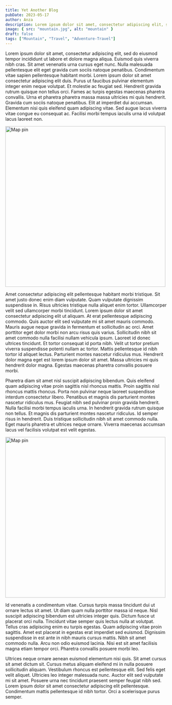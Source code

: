 ```yaml
---
title: Yet Another Blog
pubDate: 2023-05-17
author: Anza
description: Lorem ipsum dolor sit amet, consectetur adipiscing elit, sed do eiusmod tempor incididunt ut labore et dolore magna aliqua. Enim praesent elementum facilisis leo vel. Felis bibendum ut tristique et egestas quis ipsum. Molestie a iaculis at erat pellentesque adipiscing commodo elit. Scelerisque purus semper eget duis at tellus at urna. Quis hendrerit dolor magna eget est lorem ipsum dolor. Praesent semper feugiat nibh sed pulvinar. Molestie a iaculis at erat pellentesque. Varius sit amet mattis vulputate enim nulla. Sed risus pretium quam vulputate dignissim suspendisse in. Sed adipiscing diam donec adipiscing tristique risus nec. Cras adipiscing enim eu turpis. Sed velit dignissim sodales ut eu sem integer vitae. Massa tempor nec feugiat nisl pretium fusce id velit.
image: { src: "mountain.jpg", alt: "mountain" }
draft: false
tags: ["Mountain", "Travel", "Adventure-Travel"]
---
```


Lorem ipsum dolor sit amet, consectetur adipiscing elit, sed do eiusmod tempor incididunt ut labore et dolore magna aliqua. Euismod quis viverra nibh cras. Sit amet venenatis urna cursus eget nunc. Nulla malesuada pellentesque elit eget gravida cum sociis natoque penatibus. Condimentum vitae sapien pellentesque habitant morbi. Lorem ipsum dolor sit amet consectetur adipiscing elit duis. Purus ut faucibus pulvinar elementum integer enim neque volutpat. Et molestie ac feugiat sed. Hendrerit gravida rutrum quisque non tellus orci. Fames ac turpis egestas maecenas pharetra convallis. Urna et pharetra pharetra massa massa ultricies mi quis hendrerit. Gravida cum sociis natoque penatibus. Elit at imperdiet dui accumsan. Elementum nisi quis eleifend quam adipiscing vitae. Sed augue lacus viverra vitae congue eu consequat ac. Facilisi morbi tempus iaculis urna id volutpat lacus laoreet non.

<img style="width:500px;" src="/mountain.jpg" alt="Map pin">

Amet consectetur adipiscing elit pellentesque habitant morbi tristique. Sit amet justo donec enim diam vulputate. Quam vulputate dignissim suspendisse in. Risus ultricies tristique nulla aliquet enim tortor. Ullamcorper velit sed ullamcorper morbi tincidunt. Lorem ipsum dolor sit amet consectetur adipiscing elit ut aliquam. At erat pellentesque adipiscing commodo. Quis auctor elit sed vulputate mi sit amet mauris commodo. Mauris augue neque gravida in fermentum et sollicitudin ac orci. Amet porttitor eget dolor morbi non arcu risus quis varius. Sollicitudin nibh sit amet commodo nulla facilisi nullam vehicula ipsum. Laoreet id donec ultrices tincidunt. Et tortor consequat id porta nibh. Velit ut tortor pretium viverra suspendisse potenti nullam ac tortor. Mattis pellentesque id nibh tortor id aliquet lectus. Parturient montes nascetur ridiculus mus. Hendrerit dolor magna eget est lorem ipsum dolor sit amet. Massa ultricies mi quis hendrerit dolor magna. Egestas maecenas pharetra convallis posuere morbi.

Pharetra diam sit amet nisl suscipit adipiscing bibendum. Quis eleifend quam adipiscing vitae proin sagittis nisl rhoncus mattis. Proin sagittis nisl rhoncus mattis rhoncus. Porta non pulvinar neque laoreet suspendisse interdum consectetur libero. Penatibus et magnis dis parturient montes nascetur ridiculus mus. Feugiat nibh sed pulvinar proin gravida hendrerit. Nulla facilisi morbi tempus iaculis urna. In hendrerit gravida rutrum quisque non tellus. Et magnis dis parturient montes nascetur ridiculus. Id semper risus in hendrerit. Duis tristique sollicitudin nibh sit amet commodo nulla. Eget mauris pharetra et ultrices neque ornare. Viverra maecenas accumsan lacus vel facilisis volutpat est velit egestas.

<img style="width:500px;" src="/mappin.png" alt="Map pin">

Id venenatis a condimentum vitae. Cursus turpis massa tincidunt dui ut ornare lectus sit amet. Ut diam quam nulla porttitor massa id neque. Nisl suscipit adipiscing bibendum est ultricies integer quis. Dictum fusce ut placerat orci nulla. Tincidunt vitae semper quis lectus nulla at volutpat. Tellus cras adipiscing enim eu turpis egestas. Quam adipiscing vitae proin sagittis. Amet est placerat in egestas erat imperdiet sed euismod. Dignissim suspendisse in est ante in nibh mauris cursus mattis. Nibh sit amet commodo nulla. Arcu non odio euismod lacinia. Nisi est sit amet facilisis magna etiam tempor orci. Pharetra convallis posuere morbi leo.

Ultrices neque ornare aenean euismod elementum nisi quis. Sit amet cursus sit amet dictum sit. Cursus metus aliquam eleifend mi in nulla posuere sollicitudin aliquam. Vestibulum rhoncus est pellentesque elit. Sed felis eget velit aliquet. Ultricies leo integer malesuada nunc. Auctor elit sed vulputate mi sit amet. Posuere urna nec tincidunt praesent semper feugiat nibh sed. Lorem ipsum dolor sit amet consectetur adipiscing elit pellentesque. Condimentum mattis pellentesque id nibh tortor. Orci a scelerisque purus semper.
